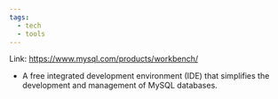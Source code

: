 ```yaml
---
tags:
  - tech
  - tools
---
```


Link: https://www.mysql.com/products/workbench/

- A free integrated development environment (IDE) that simplifies the development and management of MySQL databases.